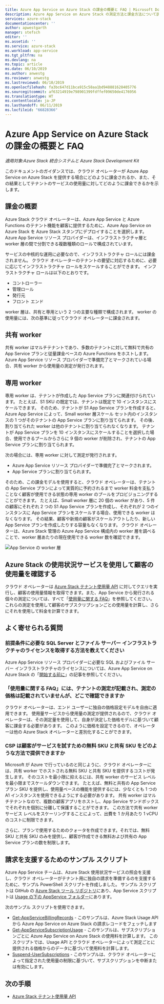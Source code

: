 ```yaml
---
title: Azure App Service on Azure Stack の課金の概要と FAQ | Microsoft Docs
description: Azure App Service on Azure Stack の測定方法と課金方法について説明します。
services: azure-stack
documentationcenter: ''
author: apwestgarth
manager: stefsch
editor: ''
ms.assetid: ''
ms.service: azure-stack
ms.workload: app-service
ms.tgt_pltfrm: na
ms.devlang: na
ms.topic: article
ms.date: 06/10/2019
ms.author: anwestg
ms.reviewer: anwestg
ms.lastreviewed: 06/10/2019
ms.openlocfilehash: fa3bc647d11bca915c58aa1bd948881628405776
ms.sourcegitcommit: af63214919e798901399fdffef09650de4176956
ms.translationtype: HT
ms.contentlocale: ja-JP
ms.lasthandoff: 06/11/2019
ms.locfileid: "66828366"
---
```

# <a name="azure-app-service-on-azure-stack-billing-overview-and-faq"></a>Azure App Service on Azure Stack の課金の概要と FAQ

*適用対象:Azure Stack 統合システムと Azure Stack Development Kit*

このドキュメントのガイダンスでは、クラウド オペレーターが Azure App Service on Azure Stack を提供する場合にどのように課金されるか、また、その結果としてテナントのサービスの使用量に対してどのように課金できるかを示します。

## <a name="billing-overview"></a>課金の概要

Azure Stack クラウド オペレーターは、Azure App Service と Azure Functions のテナント機能を顧客に提供するために、Azure App Service on Azure Stack を Azure Stack スタンプにデプロイすることを選択します。  Azure App Service リソース プロバイダーは、インフラストラクチャ層と worker 層の間で分割できる複数種類のロールで構成されています。

サービスの中核的な運用に必要なので、インフラストラクチャ ロールには課金されません。  クラウド オペレーターのテナントの要望に対応するために、必要に応じてインフラストラクチャ ロールをスケールすることができます。  インフラストラクチャ ロールは以下のとおりです。

- コントローラー
- 管理ロール
- 発行元
- フロント エンド

worker 層は、共有と専用という 2 つの主要な種類で構成されます。 worker の使用量には、次の基準に従ってクラウド オペレーターに課金されます。

## <a name="shared-workers"></a>共有 worker

共有 worker はマルチテナントであり、多数のテナントに対して無料で共有の App Service プランと従量課金ベースの Azure Functions をホストします。 Azure App Service リソース プロバイダーで準備完了とマークされている場合、共有 worker から使用量の測定が発行されます。

## <a name="dedicated-workers"></a>専用 worker

専用 worker は、テナントが作成した App Service プランに関連付けられています。 たとえば、S1 SKU の既定では、テナントは既定で 10 インスタンスにスケールできます。 そのため、テナントが S1 App Service プランを作成すると、Azure App Service によって、Small worker 層スケール セット内のインスタンスの 1 つがそのテナントの App Service プランに割り当てられます。 その後、割り当てられた worker は他のテナントに割り当てられなくなります。  テナントが App Service プランを 10 インスタンスにスケールすることを選択した場合、使用できるプールからさらに 9 個の worker が削除され、テナントの App Service プランに割り当てられます。

次の場合には、専用 worker に対して測定が発行されます。

- Azure App Service リソース プロバイダーで準備完了とマークされます。
- App Service プランに割り当てられます。

そのため、この課金モデルを使用すると、クラウド オペレーターは、テナントの App Service プランによって実質的に予約されるまで worker 料金を支払うことなく顧客が使用できる状態の専用 worker のプールをプロビジョニングすることができます。 たとえば、Small worker 層に 20 個の worker があり、5 件の顧客にそれぞれ 2 つの S1 App Service プランを作成し、それぞれが 2 つのインスタンスに App Service プランをスケールする場合、使用できる worker はなくなります。 その結果、顧客や新規の顧客がスケールアウトしたり、新しい App Service プランを作成したりする容量もなくなります。 クラウド オペレーターは、Azure Stack 管理の Azure App Service 構成内の worker 層を調べることで、worker 層あたりの現在使用できる worker 数を確認できます。

![App Service の worker 層][1]

## <a name="see-customer-usage-using-the-azure-stack-usage-service"></a>Azure Stack の使用状況サービスを使用して顧客の使用量を確認する

クラウド オペレーターは [Azure Stack テナント使用量 API](azure-stack-tenant-resource-usage-api.md) に対してクエリを実行し、顧客の使用量情報を取得できます。また、App Service から発行される個々の測定については、すべて「[使用量に関する FAQ](azure-stack-usage-related-faq.md)」を参照してください。 これらの測定を使用して顧客のサブスクリプションごとの使用量を計算し、さらにそれを使用して料金を計算できます。

## <a name="frequently-asked-questions"></a>よく寄せられる質問

### <a name="how-do-i-license-the-sql-server-and-file-server-infrastructure-required-in-the-pre-requisites"></a>前提条件に必要な SQL Server とファイル サーバー インフラストラクチャのライセンスを取得する方法を教えてください

Azure App Service リソース プロバイダーに必要な SQL およびファイル サーバー インフラストラクチャのライセンスについては、Azure App Service on Azure Stack の「[開始する前に](azure-stack-app-service-before-you-get-started.md#licensing-concerns-for-required-file-server-and-sql-server)」の記事を参照してください。

### <a name="the-usage-faq-lists-the-tenant-meters-but-not-the-prices-for-those-meters-where-can-i-find-them"></a>「使用量に関する FAQ」には、テナントの測定が記載され、測定の価格は記載されていませんが、どこで確認できますか

クラウド オペレーターは、エンド ユーザーに独自の価格設定モデルを自由に適用できます。 使用量サービスから使用量の測定が提供されるので、クラウド オペレーターは、その測定量を使用して、自身が決定した価格モデルに基づいて顧客に課金する必要があります。 このように価格を設定できるので、オペレーターは他の Azure Stack オペレーターと差別化することができます。

### <a name="as-a-csp-how-can-i-offer-free-and-shared-skus-for-customers-to-trial-the-service"></a>CSP は顧客がサービスを試すための無料 SKU と共有 SKU をどのような方法で提供できますか

Microsoft が Azure で行っているのと同じように、クラウド オペレーターには、共有 worker でホストされる無料 SKU と共有 SKU を提供するコストが発生します。  そのコストを最小限に抑えるには、共有 worker のサービス レベルを最小限までスケールダウンできます。  たとえば、無料と共有の App Service プラン SKU を提供し、使用量ベースの機能を提供するには、少なくとも 1 つの A1 インスタンスを使用できるようにする必要があります。  共有 worker はマルチテナントなので、複数の顧客アプリをホストし、App Service サンドボックスでそれぞれを個別に分離して保護することができます。  この方法で共有 worker サービス レベルをスケーリングすることによって、出費を 1 か月あたり 1 vCPU のコストに制限できます。

さらに、プランで使用するためのクォータを作成できます。それでは、無料 SKU と共有 SKU のみを提供し、顧客が作成できる無料および共有の App Service プランの数を制限します。

## <a name="sample-scripts-to-assist-with-billing"></a>請求を支援するためのサンプル スクリプト

Azure App Service チームは、Azure Stack 使用状況サービスの照会を支援し、クラウド オペレーターがテナント用に独自の請求を準備するのを支援するために、サンプル PowerShell スクリプトを作成しました。  サンプル スクリプトは GitHub の [Azure Stack ツール リポジトリ](https://github.com/Azure/AzureStack-tools)にあり、App Service スクリプトは [Usage の下の AppService フォルダー](https://github.com/Azure/AzureStack-Tools/tree/master/Usage/AppService)にあります。

次のサンプル スクリプトを使用できます。

- [Get-AppServiceBillingRecords](https://github.com/Azure/AzureStack-Tools/blob/master/Usage/AppService/Get-AppServiceBillingRecords.ps1) - このサンプルは、Azure Stack Usage API から Azure App Service on Azure Stack の請求レコードをフェッチします
- [Get-AppServiceSubscriptionUsage](https://github.com/Azure/AzureStack-Tools/blob/master/Usage/AppService/Get-AppServiceSubscriptionUsage.ps1) - このサンプルは、サブスクリプションごとに Azure App Service on Azure Stack の使用料を計算します。  このスクリプトでは、Usage API とクラウド オペレーターによって測定ごとに提供される価格からのデータに基づいて使用料を計算します。
- [Suspend-UserSubscriptions](https://github.com/Azure/AzureStack-Tools/blob/master/Usage/AppService/Suspend-UserSubscriptions.ps1) - このサンプルは、クラウド オペレーターによって指定された使用量の制限に基づいて、サブスクリプションを中断または有効にします。

## <a name="next-steps"></a>次の手順

- [Azure Stack テナント使用量 API](azure-stack-tenant-resource-usage-api.md)

<!--Image references-->
[1]: ./media/app-service-billing-faq/app-service-worker-tiers.png